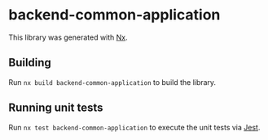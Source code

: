 # backend-common-application

This library was generated with [Nx](https://nx.dev).

## Building

Run `nx build backend-common-application` to build the library.

## Running unit tests

Run `nx test backend-common-application` to execute the unit tests via [Jest](https://jestjs.io).
